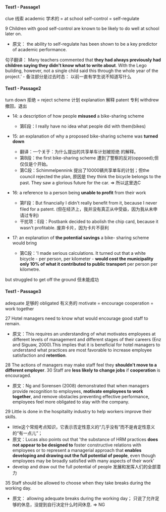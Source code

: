 ####  Test1 - Passage1
clue   线索
academic  学术的  =  at school
self-control = self-regulate

9 Children with good self-control are known to be likely to do well at school later on.
   - 原文： the ability to self-regulate has been shown to be a key predictor of academic performance.

句子翻译：
Many teachers commented that **they had always previously had children saying they didn't know what to write about**. With the Lego building, however, not a single child said this through the whole year of the project.’
    - 备注部分是过去时态： 以前一直有学生说不知道写什么


####  Test1 - Passage2
turn down  拒绝  =  reject
scheme   计划
explanation  解释
patent   专利
withdrew   撤回，退出
  - 14: a description of how people **misused** a bike-sharing scheme
      - 第E段：I really have no idea what people did with them(bikes)

  - 15: an explanation of why a proposed bike-sharing scheme was **turned down**
      - 翻译：一个关于：为什么提出的共享单车计划被拒绝 的解释。
      - 第B段：the first bike-sharing scheme 遭到了警察的反对(opposed);但仅仅是个开始。
      - 第C段：Schimmelpennink 提出了10000辆共享单车的计划；但the council rejected the plan, 原因是 they think the bicycle belongs to the past. They saw a glorious future for the car.   =>  所以这里选C

  - 16: a reference to a person being **unable to profit** from their work
      - 第F段：But financially I didn't really benefit from it, because I never filed for a patent.  (但在经济上，我并没有真正从中受益，因为我从未申请过专利)
      - 干扰项：E段：Postbank decided to abolish the chip card, because it wasn't profitable.   废弃卡片，因为卡片不获利

  - 17: an explanation of **the potential savings** a bike- sharing scheme would bring
      - 第C段：'I made serious calculations. It turned out that a white bicycle - per person, per kilometer - **would cost the municipality only 10% of what it contributed to public transport** per person per kilometre.

but struggled to get off the ground    但未能成功


####  Test1 - Passage3
adequate  足够的
obligated   有义务的
motivate = encourage
cooperation = work together

27 Hotel managers need to know what would encourage good staff to remain.
- 原文：This requires an understanding of what motivates employees at different levels of management and different stages of their careers (Enz and Siguaw, 2000).This implies that it is beneficial for hotel managers to understand what practices are most favorable to increase employee satisfaction and **retention**.


28 The actions of managers may make staff feel they **shouldn't move to a different employer**.
30 Staff are **less likely to change jobs** if **cooperation** is encouraged. 
- 原文：Ng and Sorensen (2008) demonstrated that when managers provide recognition to employees, **motivate employees to work together**, and remove obstacles preventing effective performance, employees feel more obligated to stay with the company. 

29 Little is done in the hospitality industry to help workers improve their skills.
- little这个常规考点知识，它表示否定性意义的“几乎没有”而不是肯定性意义的“有一点儿”；
- 原文：Lucas also points out that 'the substance of HRM practices **does not appear to be designed to** foster constructive relations with employees or to represent a managerial approach that **enables developing and drawing out the full potential of people**, even though employees may be broadly satisfied with many aspects of their work'
- develop and draw out the full potential of people 发展和发挥人们的全部潜力

35 Staff should be allowed to choose when they take breaks during the working day.
- 原文： allowing adequate breaks during the working day； 只说了允许足够的休息，没提到自行决定什么时间休息.  => NG